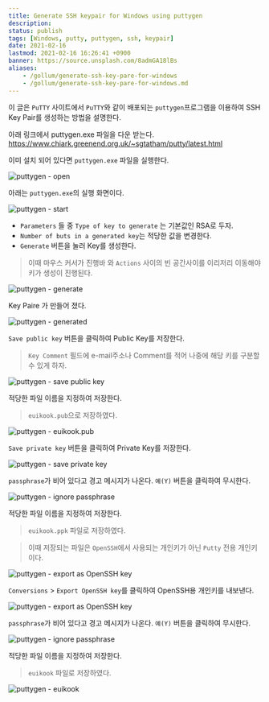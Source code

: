 ```yaml
---
title: Generate SSH keypair for Windows using puttygen
description: 
status: publish
tags: [Windows, putty, puttygen, ssh, keypair]
date: 2021-02-16
lastmod: 2021-02-16 16:26:41 +0900
banner: https://source.unsplash.com/8admGA18lBs
aliases:
    - /gollum/generate-ssh-key-pare-for-windows
    - /gollum/generate-ssh-key-pare-for-windows.md
---
```


이 글은 `PuTTY` 사이트에서 `PuTTY`와 같이 배포되는 `puttygen`프로그램을 이용하여 SSH Key Pair를 생성하는 방법을 설명한다. 


아래 링크에서 puttygen.exe 파일을 다운 받는다.
https://www.chiark.greenend.org.uk/~sgtatham/putty/latest.html


이미 설치 되어 있다면 `puttygen.exe` 파일을 실행한다.

![puttygen - open](/images/puttygen/puttygen-001.png)

<!--more-->

아래는 `puttygen.exe`의  실행 화면이다.

![puttygen - start](/images/puttygen/puttygen-002.png)


* `Parameters` 들 중 `Type of key to generate` 는 기본값인 RSA로 두자.
* `Number of buts in a generated key`는 적당한 값을 변경한다. 
* `Generate` 버튼을 눌러 Key를 생성한다.
> 이때 마우스 커서가 진행바 와 `Actions` 사이의 빈 공간사이를 이리저리 이동해야 키가 생성이 진행된다. 

![puttygen - generate](/images/puttygen/puttygen-003.png)

Key Paire 가 만들어 졌다. 

![puttygen - generated](/images/puttygen/puttygen-004.png)


`Save public key` 버튼을 클릭하여 Public Key를 저장한다.

> `Key Comment` 필드에 e-mail주소나 Comment를 적어 나중에 해당 키를 구분할 수 있게 하자.

![puttygen - save public key](/images/puttygen/puttygen-005.png)

적당한 파일 이름을 지정하여 저장한다. 
> `euikook.pub`으로 저장하였다.

![puttygen - euikook.pub](/images/puttygen/puttygen-006.png)

`Save private key` 버튼을 클릭하여 Private Key를 저장한다.

![puttygen - save private key](/images/puttygen/puttygen-007.png)

`passphrase`가 비어 있다고 경고 메시지가 나온다.  `예(Y)` 버튼을 클릭하여 무시한다. 

![puttygen - ignore passphrase](/images/puttygen/puttygen-008.png)

적당한 파일 이름을 지정하여 저장한다. 
> `euikook.ppk` 파일로 저장하였다. 

> 이때 저장되는 파일은 `OpenSSH`에서 사용되는 개인키가 아닌 `Putty` 전용 개인키 이다. 

![puttygen - export as OpenSSH key](/images/puttygen/puttygen-011.png)

`Conversions` > `Export OpenSSH key`를 클릭하여 OpenSSH용 개인키를 내보낸다.

![puttygen - export as OpenSSH key](/images/puttygen/puttygen-009.png)

`passphrase`가 비어 있다고 경고 메시지가 나온다.  `예(Y)` 버튼을 클릭하여 무시한다. 

![puttygen - ignore passphrase](/images/puttygen/puttygen-008.png)

적당한 파일 이름을 지정하여 저장한다. 
> `euikook` 파일로 저장하였다. 

![puttygen - euikook](/images/puttygen/puttygen-010.png) 